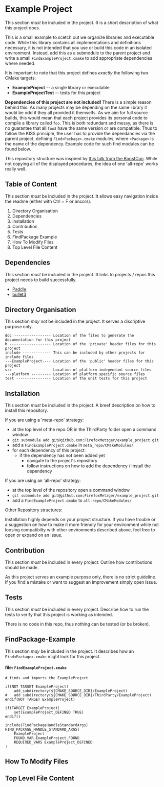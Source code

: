 # Example Project
This section *must* be included in the project. It is a short description of what this project does.

This is a small example to scetch out we organize libraries and executable code. While this library contains all implementations and definitions necessary, it is not intended that you use or build this code in an isolated environment. Instead, add this as a submodule to the parent project and write a small `FindExampleProject.cmake` to add appropriate dependencies where needed.

It is important to note that this project defines _exactly_ the following two CMake targets:

* **ExampleProject** -- a single library or executable
* **ExampleProjectTest** -- tests for this project

**Dependencies of this project are not included!** There is a simple reason behind this. As many projects may be depending on the same library it would be odd if they all provided it themselfs. As we aim for full source builds, this would mean that each project provides its personal code to compile a library called `foo`. This is both redundant and messy, as there is no guarantee that all `foo`s have the same version or are compatible. Thus to follow the KISS principle, the user has to provide the dependancies via the parent project, defining `Find<Package>.cmake` modules, where `<Package>` is the name of the dependency. Example code for such find modules can be found below.

This repository structure was inspired by [this talk from the BoostCon](https://www.youtube.com/watch?v=3eH4hMKl7XE). While not copying all of the displayed procedures, the idea of one 'all-repo' works really well.

## Table of Content
This section *must* be included in the project. It allows easy navigation inside the readme (either with Ctrl + F or ancors).

1. Directory Organisation
2. Dependencies
3. Installation
4. Contribution
5. Tests
6. FindPackage Example
7. How To Modify Files
8. Top Level File Content

## Dependencies
This section *must* be included in the project. It links to projects / repos this project needs to build successfully.

* [Paddle](https://github.com/baidu/Paddle)
* [bullet3](https://github.com/bulletphysics/bullet3)

## Directory Organisation
This section *may* not be included in the project. It serves a discriptive purpose only.

    doc ----------------- Location of the files to generate the documentation for this project
    h ------------------- Location of the 'private' header files for this project
    include ------------- This can be included by other projects for include files
    ---ExampleProject---- Location of the 'public' header files for this project
    src ----------------- Location of platform independant source files
    ---platform --------- Location of platform specific source files
    test ---------------- Location of the unit tests for this project

## Installation
This section *must* be included in the project. A breef description on how to install this repository.

If you are using a 'meta-repo' strategy:

* at the top level of the repo OR in the ThirdParty folder open a command window
* `git submodule add git@github.com:FirefoxMetzger/example_project.git`
* add a `FindExampleProject.cmake` in `meta_repo/CMakeModules/`
* for each dependency of this project:
  * if the dependency has not been added yet
    * navigate to the project's repository
    * follow instructions on how to add the dependency / install the dependency

If you are using an 'all-repo' strategy:

* at the top level of the repository open a command window
* `git submodule add git@github.com:FirefoxMetzger/example_project.git`
* add a `FindExampleProject.cmake` to `all-repo/CMakeModules/`

Other Repository structures:

Installation highly depends on your project structure. If you have trouble or a suggestion on how to make it more friendly for your environment while not loosing compatibilty with other environments described above, feel free to open or expand on an Issue.

## Contribution
This section *must* be included in every project. Outline how contributions should be made.

As this project serves an example purpose only, there is no strict guideline. If you find a mistake or want to suggest an improvement simply open Issue.

## Tests
This section *must* be included in every project. Describe how to run the tests to verify that this project is working as intended.

There is no code in this repo, thus nothing can be tested (or be broken).

## FindPackage-Example
This section *may* be included in the project. It describes how an `Find<Package>.cmake` might look for this project.

#### file: `FindExampleProject.cmake`
	# finds and imports the ExampleProject

	if(NOT TARGET ExampleProject)
		add_subdirectory(${CMAKE_SOURCE_DIR}/ExampleProject)
	#	add_subdirectory(${CMAKE_SOURCE_DIR}/ThirdParty/ExampleProject)
	endif(NOT TARGET ExampleProject)

	if(TARGET ExampleProject)
		set(ExampleProject_DEFINED TRUE)
	endif()

	include(FindPackageHandleStandardArgs)
	FIND_PACKAGE_HANDLE_STANDARD_ARGS(
		ExampleProject
		FOUND_VAR ExampleProject_FOUND
		REQUIRED_VARS ExampleProject_DEFINED
	)

## How To Modify Files
## Top Level File Content
